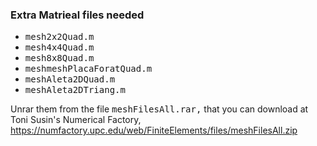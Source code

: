 ### Extra Matrieal files needed ###

* <tt>mesh2x2Quad.m</tt>
* <tt>mesh4x4Quad.m</tt>
* <tt>mesh8x8Quad.m</tt>
* <tt>meshmeshPlacaForatQuad.m</tt>
* <tt>meshAleta2DQuad.m</tt>
* <tt>meshAleta2DTriang.m</tt>

Unrar them from the file <tt>meshFilesAll.rar,</tt> that you can
download at Toni Susin's Numerical Factory,
https://numfactory.upc.edu/web/FiniteElements/files/meshFilesAll.zip
